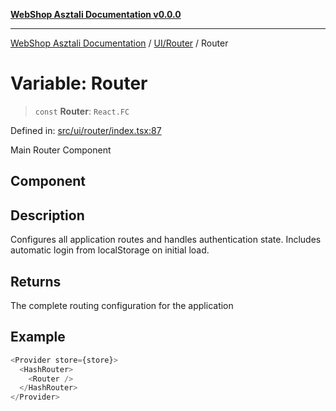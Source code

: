 [**WebShop Asztali Documentation v0.0.0**](../../../README.md)

***

[WebShop Asztali Documentation](../../../modules.md) / [UI/Router](../README.md) / Router

# Variable: Router

> `const` **Router**: `React.FC`

Defined in: [src/ui/router/index.tsx:87](https://github.com/yourusername/webshop_asztali/blob/966ac422304bbbe6308f4e6c123a88355a82fe82/src/ui/router/index.tsx#L87)

Main Router Component

## Component

## Description

Configures all application routes and handles authentication state.
Includes automatic login from localStorage on initial load.

## Returns

The complete routing configuration for the application

## Example

```ts
<Provider store={store}>
  <HashRouter>
    <Router />
  </HashRouter>
</Provider>
```

